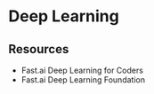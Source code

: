 # Deep Learning

## Resources

- Fast.ai Deep Learning for Coders
- Fast.ai Deep Learning Foundation